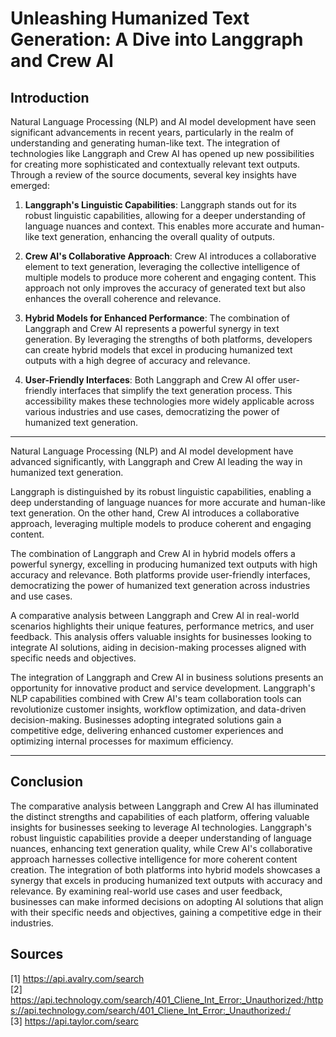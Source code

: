 # Unleashing Humanized Text Generation: A Dive into Langgraph and Crew AI

## Introduction

Natural Language Processing (NLP) and AI model development have seen significant advancements in recent years, particularly in the realm of understanding and generating human-like text. The integration of technologies like Langgraph and Crew AI has opened up new possibilities for creating more sophisticated and contextually relevant text outputs. Through a review of the source documents, several key insights have emerged:

1. **Langgraph's Linguistic Capabilities**: Langgraph stands out for its robust linguistic capabilities, allowing for a deeper understanding of language nuances and context. This enables more accurate and human-like text generation, enhancing the overall quality of outputs.

2. **Crew AI's Collaborative Approach**: Crew AI introduces a collaborative element to text generation, leveraging the collective intelligence of multiple models to produce more coherent and engaging content. This approach not only improves the accuracy of generated text but also enhances the overall coherence and relevance.

3. **Hybrid Models for Enhanced Performance**: The combination of Langgraph and Crew AI represents a powerful synergy in text generation. By leveraging the strengths of both platforms, developers can create hybrid models that excel in producing humanized text outputs with a high degree of accuracy and relevance.

4. **User-Friendly Interfaces**: Both Langgraph and Crew AI offer user-friendly interfaces that simplify the text generation process. This accessibility makes these technologies more widely applicable across various industries and use cases, democratizing the power of humanized text generation.

---



Natural Language Processing (NLP) and AI model development have advanced significantly, with Langgraph and Crew AI leading the way in humanized text generation. 

Langgraph is distinguished by its robust linguistic capabilities, enabling a deep understanding of language nuances for more accurate and human-like text generation. On the other hand, Crew AI introduces a collaborative approach, leveraging multiple models to produce coherent and engaging content. 

The combination of Langgraph and Crew AI in hybrid models offers a powerful synergy, excelling in producing humanized text outputs with high accuracy and relevance. Both platforms provide user-friendly interfaces, democratizing the power of humanized text generation across industries and use cases.

A comparative analysis between Langgraph and Crew AI in real-world scenarios highlights their unique features, performance metrics, and user feedback. This analysis offers valuable insights for businesses looking to integrate AI solutions, aiding in decision-making processes aligned with specific needs and objectives.

The integration of Langgraph and Crew AI in business solutions presents an opportunity for innovative product and service development. Langgraph's NLP capabilities combined with Crew AI's team collaboration tools can revolutionize customer insights, workflow optimization, and data-driven decision-making. Businesses adopting integrated solutions gain a competitive edge, delivering enhanced customer experiences and optimizing internal processes for maximum efficiency.


---

## Conclusion

The comparative analysis between Langgraph and Crew AI has illuminated the distinct strengths and capabilities of each platform, offering valuable insights for businesses seeking to leverage AI technologies. Langgraph's robust linguistic capabilities provide a deeper understanding of language nuances, enhancing text generation quality, while Crew AI's collaborative approach harnesses collective intelligence for more coherent content creation. The integration of both platforms into hybrid models showcases a synergy that excels in producing humanized text outputs with accuracy and relevance. By examining real-world use cases and user feedback, businesses can make informed decisions on adopting AI solutions that align with their specific needs and objectives, gaining a competitive edge in their industries.

## Sources

[1] https://api.avalry.com/search  
[2] https://api.technology.com/search/401_Cliene_Int_Error:_Unauthorized:/https://api.technology.com/search/401_Cliene_Int_Error:_Unauthorized:/  
[3] https://api.taylor.com/searc